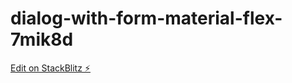 # dialog-with-form-material-flex-7mik8d

[Edit on StackBlitz ⚡️](https://stackblitz.com/edit/dialog-with-form-material-flex-7mik8d)